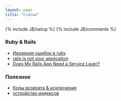 ```yaml
---
layout: page
title: "Статьи"
---
```

{% include JB/setup %}
{% include JB/comments %}

### Ruby & Rails

* [Иерархия ошибок в ruby](http://leonid.shevtsov.me/ru/ierarhiya-oshibok-v-ruby-a-takzhe-kakie-isklyucheniya-nuzhno-brosat-a-kakie-lovit)
* [rails is not your application](http://blog.firsthand.ca/2011/10/rails-is-not-your-application.html)
* [Does My Rails App Need a Service Layer?](http://blog.carbonfive.com/2012/01/10/does-my-rails-app-need-a-service-layer/)

### Полезное

* [Коды возврата & исключения](http://habrahabr.ru/post/131212/)
* [устройство индексов](http://www.sql.ru/articles/mssql/03013101indexes.shtml)


